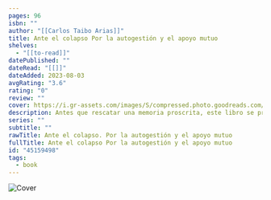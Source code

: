 ```yaml
---
pages: 96
isbn: ""
author: "[[Carlos Taibo Arias]]"
title: Ante el colapso Por la autogestión y el apoyo mutuo
shelves:
  - "[[to-read]]"
datePublished: ""
dateRead: "[[]]"
dateAdded: 2023-08-03
avgRating: "3.6"
rating: "0"
review: ""
cover: https://i.gr-assets.com/images/S/compressed.photo.goodreads.com/books/1555493589l/45159498._SX318_.jpg
description: Antes que rescatar una memoria proscrita, este libro se propone identificar la actualidad de una propuesta que reivindica la autogestión, la desmercantilización, la despatriarcalización y la descolonización de nuestras sociedades. En esa tarea, y más allá de la contestación de lo que significan el capital y el Estado, pretende colocar en un primer plano a las mujeres, a muchas de las poblaciones de los países del Sur, a los seres humanos integrantes de las generaciones venideras y a las demás especies con las que, sobre el papel, compartimos el planeta. El texto ofrece una cumplida síntesis de los trabajos que el autor ha dedicado, en el último cuarto de siglo, a materias como la crisis de los sistemas de tipo soviético, la globalización, la hegemonía norteamericana, el decrecimiento, el colapso que viene, la crisis de la izquierda que vive en las instituciones y la actualidad de las ideas y las prácticas libertarias.
series: ""
subtitle: ""
rawTitle: Ante el colapso. Por la autogestión y el apoyo mutuo
fullTitle: Ante el colapso Por la autogestión y el apoyo mutuo
id: "45159498"
tags:
  - book
---
```

![Cover](https:&#x2F;&#x2F;i.gr-assets.com&#x2F;images&#x2F;S&#x2F;compressed.photo.goodreads.com&#x2F;books&#x2F;1555493589l&#x2F;45159498._SX318_.jpg)
